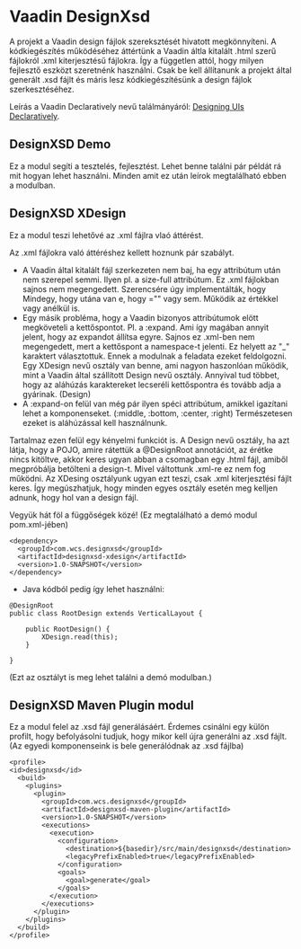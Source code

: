 # Vaadin DesignXsd

A projekt a Vaadin design fájlok szereksztését hivatott megkönnyíteni. A kódkiegészítés működéséhez áttértünk a Vaadin áltla kitalált .html szerű fájlokról .xml kiterjesztésű fájlokra. Így a független attól, hogy milyen fejlesztő eszközt szeretnénk használni. Csak be kell állítanunk a projekt által generált .xsd fájlt és máris lesz kódkiegészítésünk a design fájlok szerkesztéséhez.

Leírás a Vaadin Declaratively nevű találmányáról: [Designing UIs Declaratively](https://vaadin.com/docs/-/part/framework/application/application-declarative.html).

## DesignXSD Demo

Ez a modul segíti a tesztelés, fejlesztést. Lehet benne találni pár példát rá mit hogyan lehet használni. Minden amit ez után leírok megtalálható ebben a modulban.

## DesignXSD XDesign

Ez a modul teszi lehetővé az .xml fájlra vlaó áttérést. 

Az .xml fájlokra való áttéréshez kellett hoznunk pár szabályt. 
* A Vaadin által kitalált fájl szerkezeten nem baj, ha egy attribútum után nem szerepel semmi. Ilyen pl. a size-full attribútum. Ez .xml fájlokban sajnos nem megengedett. Szerencsére úgy implementálták, hogy Mindegy, hogy utána van e, hogy ="" vagy sem. Működik az értékkel vagy anélkül is.
* Egy másik probléma, hogy a Vaadin bizonyos attribútumok elött megköveteli a kettőspontot. Pl. a :expand. Ami így magában annyit jelent, hogy az expandot állítsa egyre. Sajnos ez .xml-ben nem megengedett, mert a kettőspont a namespace-t jelenti. Ez helyett az "_" karaktert választottuk. Ennek a modulnak a feladata ezeket feldolgozni. Egy XDesign nevű osztály van benne, ami nagyon haszonlóan működik, mint a Vaadin által szállított Design nevű osztály. Annyival tud többet, hogy az aláhúzás karaktereket lecseréli kettőspontra és tovább adja a gyárinak. (Design)
* A :expand-on felül van még pár ilyen spéci attribútum, amikkel igazítani lehet a komponenseket. (:middle, :bottom, :center, :right) Természetesen ezeket is aláhúzással kell használnunk.

Tartalmaz ezen felül egy kényelmi funkciót is. A Design nevű osztály, ha azt látja, hogy a POJO, amire rátettük a @DesignRoot annotációt, az érétke nincs kitöltve, akkor keres ugyan abban a csomagban egy .html fájl, amiből megpróbálja betölteni a design-t. Mivel váltottunk .xml-re ez nem fog működni. Az XDesing osztályunk ugyan ezt teszi, csak .xml kiterjesztési fájlt keres. Így megúszhatjuk, hogy minden egyes osztály esetén meg kelljen adnunk, hogy hol van a design fájl.

Vegyük hát föl a függőségek közé! (Ez megtalálható a demó modul pom.xml-jében)
```
<dependency>
  <groupId>com.wcs.designxsd</groupId>
  <artifactId>designxsd-xdesign</artifactId>
  <version>1.0-SNAPSHOT</version>
</dependency>
```
* Java kódból pedig így lehet használni:
```
@DesignRoot
public class RootDesign extends VerticalLayout {

    public RootDesign() {
        XDesign.read(this);
    }
    
}
```
(Ezt az osztályt is meg lehet találni a demó modulban.)

## DesignXSD Maven Plugin modul

Ez a modul felel az .xsd fájl generálásáért. Érdemes csinálni egy külön profilt, hogy befolyásolni tudjuk, hogy mikor kell újra generálni az .xsd fájlt. (Az egyedi komponenseink is bele generálódnak az .xsd fájlba)
```
<profile>
<id>designxsd</id>
  <build>
    <plugins>
      <plugin>
        <groupId>com.wcs.designxsd</groupId>
        <artifactId>designxsd-maven-plugin</artifactId>
        <version>1.0-SNAPSHOT</version>
        <executions>
          <execution>
            <configuration>
              <destination>${basedir}/src/main/designxsd</destination>
              <legacyPrefixEnabled>true</legacyPrefixEnabled>
            </configuration>
            <goals>
              <goal>generate</goal>
            </goals>
          </execution>
        </executions>
      </plugin>
    </plugins>
  </build>
</profile>
```
